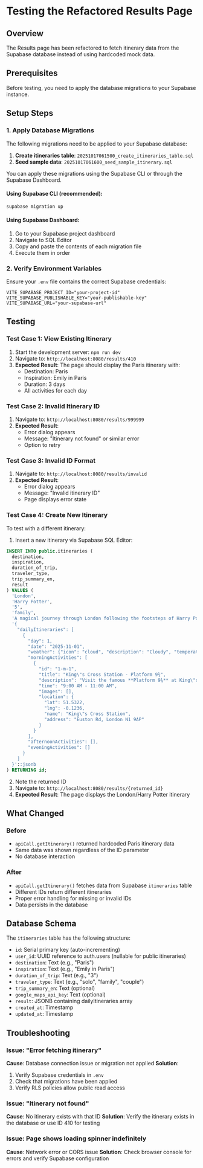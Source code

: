 # Testing the Refactored Results Page

## Overview
The Results page has been refactored to fetch itinerary data from the Supabase database instead of using hardcoded mock data.

## Prerequisites
Before testing, you need to apply the database migrations to your Supabase instance.

## Setup Steps

### 1. Apply Database Migrations
The following migrations need to be applied to your Supabase database:

1. **Create itineraries table**: `20251017061500_create_itineraries_table.sql`
2. **Seed sample data**: `20251017061600_seed_sample_itinerary.sql`

You can apply these migrations using the Supabase CLI or through the Supabase Dashboard.

#### Using Supabase CLI (recommended):
```bash
supabase migration up
```

#### Using Supabase Dashboard:
1. Go to your Supabase project dashboard
2. Navigate to SQL Editor
3. Copy and paste the contents of each migration file
4. Execute them in order

### 2. Verify Environment Variables
Ensure your `.env` file contains the correct Supabase credentials:
```
VITE_SUPABASE_PROJECT_ID="your-project-id"
VITE_SUPABASE_PUBLISHABLE_KEY="your-publishable-key"
VITE_SUPABASE_URL="your-supabase-url"
```

## Testing

### Test Case 1: View Existing Itinerary
1. Start the development server: `npm run dev`
2. Navigate to: `http://localhost:8080/results/410`
3. **Expected Result**: The page should display the Paris itinerary with:
   - Destination: Paris
   - Inspiration: Emily in Paris
   - Duration: 3 days
   - All activities for each day

### Test Case 2: Invalid Itinerary ID
1. Navigate to: `http://localhost:8080/results/999999`
2. **Expected Result**: 
   - Error dialog appears
   - Message: "Itinerary not found" or similar error
   - Option to retry

### Test Case 3: Invalid ID Format
1. Navigate to: `http://localhost:8080/results/invalid`
2. **Expected Result**:
   - Error dialog appears
   - Message: "Invalid itinerary ID"
   - Page displays error state

### Test Case 4: Create New Itinerary
To test with a different itinerary:

1. Insert a new itinerary via Supabase SQL Editor:
```sql
INSERT INTO public.itineraries (
  destination,
  inspiration,
  duration_of_trip,
  traveler_type,
  trip_summary_en,
  result
) VALUES (
  'London',
  'Harry Potter',
  '5',
  'family',
  'A magical journey through London following the footsteps of Harry Potter',
  '{
    "dailyItineraries": [
      {
        "day": 1,
        "date": "2025-11-01",
        "weather": {"icon": "cloud", "description": "Cloudy", "temperature": 15},
        "morningActivities": [
          {
            "id": "1-m-1",
            "title": "King\"s Cross Station - Platform 9¾",
            "description": "Visit the famous **Platform 9¾** at King\"s Cross Station",
            "time": "9:00 AM - 11:00 AM",
            "images": [],
            "location": {
              "lat": 51.5322,
              "lng": -0.1236,
              "name": "King\"s Cross Station",
              "address": "Euston Rd, London N1 9AP"
            }
          }
        ],
        "afternoonActivities": [],
        "eveningActivities": []
      }
    ]
  }'::jsonb
) RETURNING id;
```

2. Note the returned ID
3. Navigate to: `http://localhost:8080/results/{returned_id}`
4. **Expected Result**: The page displays the London/Harry Potter itinerary

## What Changed

### Before
- `apiCall.getItinerary()` returned hardcoded Paris itinerary data
- Same data was shown regardless of the ID parameter
- No database interaction

### After
- `apiCall.getItinerary()` fetches data from Supabase `itineraries` table
- Different IDs return different itineraries
- Proper error handling for missing or invalid IDs
- Data persists in the database

## Database Schema

The `itineraries` table has the following structure:
- `id`: Serial primary key (auto-incrementing)
- `user_id`: UUID reference to auth.users (nullable for public itineraries)
- `destination`: Text (e.g., "Paris")
- `inspiration`: Text (e.g., "Emily in Paris")
- `duration_of_trip`: Text (e.g., "3")
- `traveler_type`: Text (e.g., "solo", "family", "couple")
- `trip_summary_en`: Text (optional)
- `google_maps_api_key`: Text (optional)
- `result`: JSONB containing dailyItineraries array
- `created_at`: Timestamp
- `updated_at`: Timestamp

## Troubleshooting

### Issue: "Error fetching itinerary"
**Cause**: Database connection issue or migration not applied
**Solution**: 
1. Verify Supabase credentials in `.env`
2. Check that migrations have been applied
3. Verify RLS policies allow public read access

### Issue: "Itinerary not found"
**Cause**: No itinerary exists with that ID
**Solution**: Verify the itinerary exists in the database or use ID 410 for testing

### Issue: Page shows loading spinner indefinitely
**Cause**: Network error or CORS issue
**Solution**: Check browser console for errors and verify Supabase configuration
